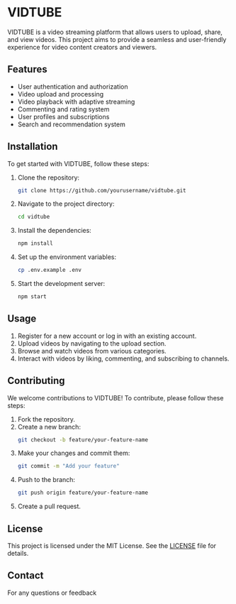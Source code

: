 # VIDTUBE

VIDTUBE is a video streaming platform that allows users to upload, share, and view videos. This project aims to provide a seamless and user-friendly experience for video content creators and viewers.

## Features

- User authentication and authorization
- Video upload and processing
- Video playback with adaptive streaming
- Commenting and rating system
- User profiles and subscriptions
- Search and recommendation system

## Installation

To get started with VIDTUBE, follow these steps:

1. Clone the repository:
    ```bash
    git clone https://github.com/yourusername/vidtube.git
    ```
2. Navigate to the project directory:
    ```bash
    cd vidtube
    ```
3. Install the dependencies:
    ```bash
    npm install
    ```
4. Set up the environment variables:
    ```bash
    cp .env.example .env
    ```
5. Start the development server:
    ```bash
    npm start
    ```

## Usage

1. Register for a new account or log in with an existing account.
2. Upload videos by navigating to the upload section.
3. Browse and watch videos from various categories.
4. Interact with videos by liking, commenting, and subscribing to channels.

## Contributing

We welcome contributions to VIDTUBE! To contribute, please follow these steps:

1. Fork the repository.
2. Create a new branch:
    ```bash
    git checkout -b feature/your-feature-name
    ```
3. Make your changes and commit them:
    ```bash
    git commit -m "Add your feature"
    ```
4. Push to the branch:
    ```bash
    git push origin feature/your-feature-name
    ```
5. Create a pull request.

## License

This project is licensed under the MIT License. See the [LICENSE](LICENSE) file for details.

## Contact

For any questions or feedback